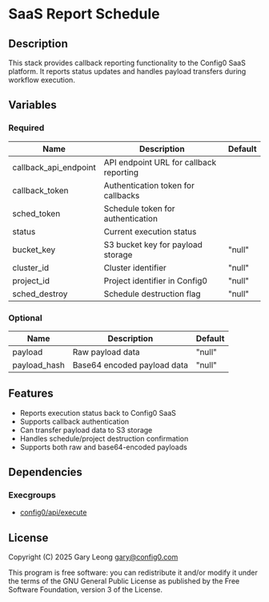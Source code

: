 # SaaS Report Schedule

## Description
This stack provides callback reporting functionality to the Config0 SaaS platform. It reports status updates and handles payload transfers during workflow execution.

## Variables

### Required
| Name | Description | Default |
|------|-------------|---------|
| callback_api_endpoint | API endpoint URL for callback reporting |  |
| callback_token | Authentication token for callbacks |  |
| sched_token | Schedule token for authentication |  |
| status | Current execution status |  |
| bucket_key | S3 bucket key for payload storage | "null" |
| cluster_id | Cluster identifier | "null" |
| project_id | Project identifier in Config0 | "null" |
| sched_destroy | Schedule destruction flag | "null" |

### Optional
| Name | Description | Default |
|------|-------------|---------|
| payload | Raw payload data | "null" |
| payload_hash | Base64 encoded payload data | "null" |

## Features
- Reports execution status back to Config0 SaaS
- Supports callback authentication
- Can transfer payload data to S3 storage
- Handles schedule/project destruction confirmation
- Supports both raw and base64-encoded payloads

## Dependencies

### Execgroups
- [config0/api/execute](https://api-app.config0.com/web_api/v1.0/exec/groups/config0/api/execute)

## License
Copyright (C) 2025 Gary Leong <gary@config0.com>

This program is free software: you can redistribute it and/or modify
it under the terms of the GNU General Public License as published by
the Free Software Foundation, version 3 of the License.
